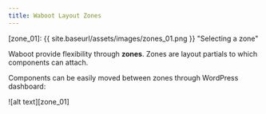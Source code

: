 ```yaml
---
title: Waboot Layout Zones
---
```


[zone_01]: {{ site.baseurl/assets/images/zones_01.png }} "Selecting a zone"

Waboot provide flexibility through **zones**. Zones are layout partials to which components can attach. 

Components can be easily moved between zones through WordPress dashboard:

![alt text][zone_01]



